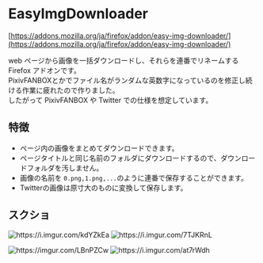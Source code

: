 # EasyImgDownloader

[https://addons.mozilla.org/ja/firefox/addon/easy-img-downloader/](https://addons.mozilla.org/ja/firefox/addon/easy-img-downloader/)

web ページから画像を一括ダウンロードし、それらを連番でリネームする Firefox アドオンです。  
PixivFANBOXとかでファイル名がランダムな英数字になっているのを修正し続ける作業に疲れたので作りました。  
したがって PixivFANBOX や Twitter での仕様を想定しています。

## 特徴

- ページ内の画像をまとめてダウンロードできます。
- ページタイトルと同じ名前のフォルダにダウンロードするので、ダウンロードフォルダを汚しません。
- 画像の名前を `0.png,1.png,...`のように連番で保存することができます。
- Twitterの画像は原寸大のものに変換して保存します。

## スクショ

<img src="https://i.imgur.com/kdYZkEal.png" title="https://i.imgur.com/kdYZkEa" />

<img src="https://i.imgur.com/7TJKRnLl.png" title="https://i.imgur.com/7TJKRnL" />

<img src="https://i.imgur.com/LBnPZCw.png" title="https://imgur.com/LBnPZCw" /> <img src="https://i.imgur.com/at7rWdh.png" title="https://i.imgur.com/at7rWdh" />
